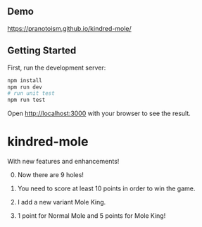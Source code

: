 ## Demo

https://pranotoism.github.io/kindred-mole/

## Getting Started

First, run the development server:

```bash
npm install
npm run dev
# run unit test
npm run test
```

Open [http://localhost:3000](http://localhost:3000) with your browser to see the result.

# kindred-mole

With new features and enhancements!

0. Now there are 9 holes!

1. You need to score at least 10 points in order to win the game.

2. I add a new variant Mole King.

3. 1 point for Normal Mole and 5 points for Mole King!
